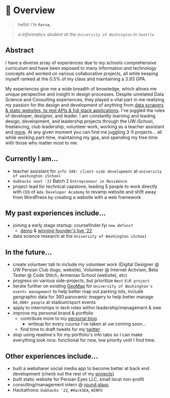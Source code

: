 # 📖 Overview

> hello! i'm **`Parsa`**,

> *a informatics student at the `University of Washington` in `Seattle`*

## Abstract

I have a diverse array of experiences due to my schools comprehensive curriculum and have been exposed to many information and technology concepts and worked on various collaborative projects, all while keeping myself ranked at the 0.5% of my class and maintaining a 3.93 GPA.

My experiences give me a wide breadth of knowledge, which allows me unique perspective and insight in design processes. Despite unrelated Data Science and Consulting experiences, they played a vital part in me realizing my passion for the design and development of anything from [data scrapers & static websites, to rest APIs & full stack applications](https://parsas.studio/#/projects). I've juggled the roles of developer, designer, and leader. I am constantly learning and leading design, development, and leadership projects through the UW iSchool, freelancing, club leadership, volunteer work, working as a teacher assistant and [more](https://parsas.studio/#/projects). At any given moment you can find me juggling 3-5 projects... all while working part-time, maintaining my gpa, and spending my free time with those who matter most to me.

## Currently I am...

- teacher assistant for `info 340: client-side development` at `university of washington iSchool`
- `dubhacks next '22` Batch 2 `Entrepreneur in Residence`
- project lead for technical capstone, leading 5 people to work directly with `CEO` of `Ada Developer Academy` to revamp website and shift away from WordPress by creating a website with a web framework 

## My past experiences include...

- joining a early stage startup: coursefinder.fyi `now defunct`
    - [demo](https://drive.google.com/file/d/1E3RMj1VQJsf88n7w_UBeUrNy6aN7ILdR/view?usp=sharing) & [winning founder's live '22](https://www.linkedin.com/posts/founders-live_entrepreneurship-university-startup-activity-6936115184696516608-UNzT?utm_source=share&utm_medium=member_desktop)
- data science research at the `University of Washington iSchool`

## In the future...

- create volunteer tab to include my volunteer work (Digital Designer @ UW Persian Club (logo, website), Volunteer @ Internet Activism, Beta Tester @ Code Stitch, Armenian School (website), etc)
- progress on various side-projects, but prioritize `Next` `EiR project`
- iterate further on existing [GeoMap](https://depts.washington.edu/tsevents/) for `University of Washington's events management` to help better map out parking lots, include geographic data for 360 panoramic imagery to help better manage `60,000+ people` at stadium/sport events
- apply to internships in tech roles within leadership/management & swe
- improve my personal brand & portfolio
    - contribute more to my [personal blog](https://medium.com/@khazapar7)   
        - writeup for every course i've taken at uw coming soon...
    - find time to draft tweets for my [twitter](https://twitter.com/ParsaKhaz)
- stop using readme's for my portfolio's info tabs so I can make everything look nice. functional for now, low priority until I find time.

## Other experiences include...


- built a websharer social media app to become better at back end development (check out the rest of my [projects](https://parsas.studio/#/projects))
- built static website for Persian Eyes LLC, small local non-profit
- consulting/management intern @ [round.glass](https://roundglass.com)
- Hackathons: `Dubhacks '22`, `#HackSEA`, `WINFO`
<!-- 
## If you somehow got this far

I'll share you a little secret... 

I'm a 19 year-old graduating senior. Not at a High School. At UW, as an Informatics major & first-gen college student (and before you make any assumptions, I qualify for financial aid - my parents are not rich, but are incredibly supportive which I am blessed to have). If you want to make the most of your high school and college experiences, or just chat, reach out to me on LinkedIn or by email @ khazapar7@gmail.com and we can talk. I'd be happy to share what I'd do differently if I could go back, and my personal roadmap (most applicable to tech, but also any generally competitive major). Looking forward to hearing from you!
It goes without saying that my environment & luck played an incredibly large part in this, and I have a lot to be grateful for in many regards. I plan to direct my efforts after college towards sharing my own insights and wisdom from my journey and let it be a compass to others in theirs.   -->
